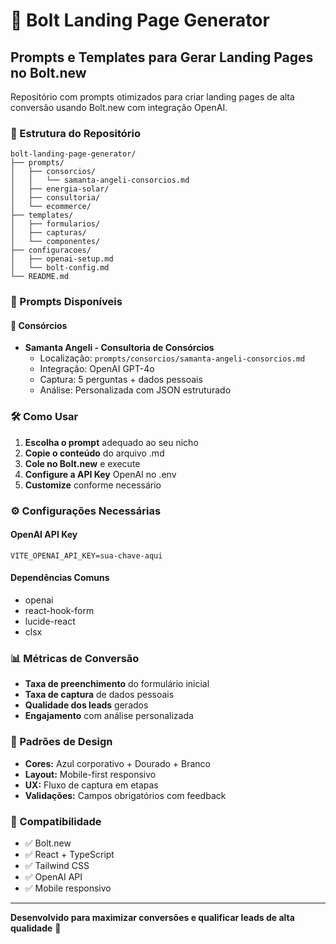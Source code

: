 # 🚀 Bolt Landing Page Generator

## Prompts e Templates para Gerar Landing Pages no Bolt.new

Repositório com prompts otimizados para criar landing pages de alta conversão usando Bolt.new com integração OpenAI.

### 📁 Estrutura do Repositório

```
bolt-landing-page-generator/
├── prompts/
│   ├── consorcios/
│   │   └── samanta-angeli-consorcios.md
│   ├── energia-solar/
│   ├── consultoria/
│   └── ecommerce/
├── templates/
│   ├── formularios/
│   ├── capturas/
│   └── componentes/
├── configuracoes/
│   ├── openai-setup.md
│   └── bolt-config.md
└── README.md
```

### 🎯 Prompts Disponíveis

#### 🏦 Consórcios
- **Samanta Angeli - Consultoria de Consórcios**
  - Localização: `prompts/consorcios/samanta-angeli-consorcios.md`
  - Integração: OpenAI GPT-4o
  - Captura: 5 perguntas + dados pessoais
  - Análise: Personalizada com JSON estruturado

### 🛠️ Como Usar

1. **Escolha o prompt** adequado ao seu nicho
2. **Copie o conteúdo** do arquivo .md
3. **Cole no Bolt.new** e execute
4. **Configure a API Key** OpenAI no .env
5. **Customize** conforme necessário

### ⚙️ Configurações Necessárias

#### OpenAI API Key
```env
VITE_OPENAI_API_KEY=sua-chave-aqui
```

#### Dependências Comuns
- openai
- react-hook-form
- lucide-react
- clsx

### 📊 Métricas de Conversão

- **Taxa de preenchimento** do formulário inicial
- **Taxa de captura** de dados pessoais
- **Qualidade dos leads** gerados
- **Engajamento** com análise personalizada

### 🎨 Padrões de Design

- **Cores:** Azul corporativo + Dourado + Branco
- **Layout:** Mobile-first responsivo
- **UX:** Fluxo de captura em etapas
- **Validações:** Campos obrigatórios com feedback

### 📱 Compatibilidade

- ✅ Bolt.new
- ✅ React + TypeScript
- ✅ Tailwind CSS
- ✅ OpenAI API
- ✅ Mobile responsivo

---

**Desenvolvido para maximizar conversões e qualificar leads de alta qualidade** 🎯